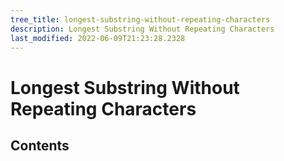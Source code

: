 ```yaml
---
tree_title: longest-substring-without-repeating-characters
description: Longest Substring Without Repeating Characters
last_modified: 2022-06-09T21:23:28.2328
---
```


# Longest Substring Without Repeating Characters

## Contents
